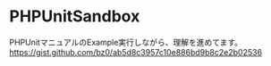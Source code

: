 # PHPUnitSandbox

PHPUnitマニュアルのExample実行しながら、理解を進めてます。  
https://gist.github.com/bz0/ab5d8c3957c10e886bd9b8c2e2b02536  
